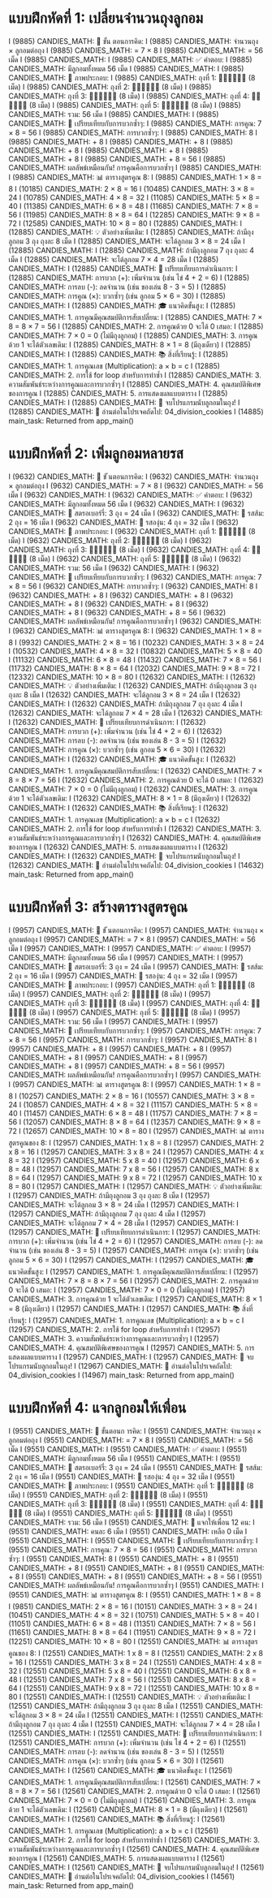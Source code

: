 # แบบฝึกหัดที่ 1: เปลี่ยนจำนวนถุงลูกอม
I (9885) CANDIES_MATH: 🧮 ขั้น ตอนการคิด:
I (9885) CANDIES_MATH:    จำนวนถุง × ลูกอมต่อถุง
I (9885) CANDIES_MATH:    = 7 × 8
I (9885) CANDIES_MATH:    = 56 เม็ด
I (9885) CANDIES_MATH: 
I (9885) CANDIES_MATH: ✅ คำตอบ:
I (9885) CANDIES_MATH:    มีลูกอมทั้งหมด 56 เม็ด
I (9885) CANDIES_MATH: 
I (9885) CANDIES_MATH: 🎨 ภาพประกอบ:
I (9885) CANDIES_MATH:    ถุงที่ 1: 🍬🍬🍬🍬🍬🍬 (8 เม็ด)
I (9885) CANDIES_MATH:    ถุงที่ 2: 🍬🍬🍬🍬🍬🍬 (8 เม็ด)
I (9885) CANDIES_MATH:    ถุงที่ 3: 🍬🍬🍬🍬🍬🍬 (8 เม็ด)
I (9885) CANDIES_MATH:    ถุงที่ 4: 🍬🍬🍬🍬🍬🍬 (8 เม็ด)
I (9885) CANDIES_MATH:    ถุงที่ 5: 🍬🍬🍬🍬🍬🍬 (8 เม็ด)
I (9885) CANDIES_MATH:    รวม:     56 เม็ด
I (9885) CANDIES_MATH: 
I (9885) CANDIES_MATH: 🔄 เปรียบเทียบกับการบวกซ้ำๆ:
I (9885) CANDIES_MATH:    การคูณ: 7 × 8 = 56
I (9885) CANDIES_MATH:    การบวกซ้ำๆ:
I (9885) CANDIES_MATH:                   8
I (9885) CANDIES_MATH:                 + 8
I (9885) CANDIES_MATH:                 + 8
I (9885) CANDIES_MATH:                 + 8
I (9885) CANDIES_MATH:                 + 8
I (9885) CANDIES_MATH:                 + 8
I (9885) CANDIES_MATH:                 + 8 = 56
I (9885) CANDIES_MATH:    ผลลัพธ์เหมือนกัน! การคูณคือการบวกซ้ำๆ
I (9885) CANDIES_MATH: 
I (9885) CANDIES_MATH: 📊 ตารางสูตรคูณ 8:
I (9885) CANDIES_MATH:    1 × 8 = 8
I (10185) CANDIES_MATH:    2 × 8 = 16
I (10485) CANDIES_MATH:    3 × 8 = 24
I (10785) CANDIES_MATH:    4 × 8 = 32
I (11085) CANDIES_MATH:    5 × 8 = 40
I (11385) CANDIES_MATH:    6 × 8 = 48
I (11685) CANDIES_MATH:    7 × 8 = 56
I (11985) CANDIES_MATH:    8 × 8 = 64
I (12285) CANDIES_MATH:    9 × 8 = 72
I (12585) CANDIES_MATH:    10 × 8 = 80
I (12885) CANDIES_MATH: 
I (12885) CANDIES_MATH: 💡 ตัวอย่างเพิ่มเติม:
I (12885) CANDIES_MATH:    ถ้ามีถุงลูกอม 3 ถุง ถุงละ 8 เม็ด
I (12885) CANDIES_MATH:    จะได้ลูกอม 3 × 8 = 24 เม็ด
I (12885) CANDIES_MATH: 
I (12885) CANDIES_MATH:    ถ้ามีถุงลูกอม 7 ถุง ถุงละ 4 เม็ด
I (12885) CANDIES_MATH:    จะได้ลูกอม 7 × 4 = 28 เม็ด
I (12885) CANDIES_MATH: 
I (12885) CANDIES_MATH: 🔄 เปรียบเทียบการดำเนินการ:
I (12885) CANDIES_MATH:    การบวก (+): เพิ่มจำนวน (เช่น ไข่ 4 + 2 = 6)
I (12885) CANDIES_MATH:    การลบ (-): ลดจำนวน (เช่น ของเล่น 8 - 3 = 5)
I (12885) CANDIES_MATH:    การคูณ (×): บวกซ้ำๆ (เช่น ลูกอม 5 × 6 = 30)
I (12885) CANDIES_MATH: 
I (12885) CANDIES_MATH: 🎓 แนวคิดขั้นสูง:
I (12885) CANDIES_MATH:    1. การคูณมีคุณสมบัติการสับเปลี่ยน:
I (12885) CANDIES_MATH:       7 × 8 = 8 × 7 = 56
I (12885) CANDIES_MATH:    2. การคูณด้วย 0 จะได้ 0 เสมอ:
I (12885) CANDIES_MATH:       7 × 0 = 0 (ไม่มีถุงลูกอม)
I (12885) CANDIES_MATH:    3. การคูณด้วย 1 จะได้ตัวเลขเดิม:
I (12885) CANDIES_MATH:       8 × 1 = 8 (มีถุงเดียว)
I (12885) CANDIES_MATH: 
I (12885) CANDIES_MATH: 📚 สิ่งที่เรียนรู้:
I (12885) CANDIES_MATH:    1. การคูณเลข (Multiplication): a × b = c
I (12885) CANDIES_MATH:    2. การใช้ for loop สำหรับการทำซ้ำ
I (12885) CANDIES_MATH:    3. ความสัมพันธ์ระหว่างการคูณและการบวกซ้ำๆ
I (12885) CANDIES_MATH:    4. คุณสมบัติพิเศษของการคูณ
I (12885) CANDIES_MATH:    5. การแสดงผลแบบตาราง
I (12885) CANDIES_MATH: 
I (12885) CANDIES_MATH: 🎉 จบโปรแกรมนับลูกอมในถุง!
I (12885) CANDIES_MATH: 📖 อ่านต่อในโปรเจคถัดไป: 04_division_cookies
I (14885) main_task: Returned from app_main()

# แบบฝึกหัดที่ 2: เพิ่มลูกอมหลายรส
I (9632) CANDIES_MATH: 🧮 ขั ้นตอนการคิด:
I (9632) CANDIES_MATH:    จำนวนถุง × ลูกอมต่อถุง
I (9632) CANDIES_MATH:    = 7 × 8
I (9632) CANDIES_MATH:    = 56 เม็ด
I (9632) CANDIES_MATH: 
I (9632) CANDIES_MATH: ✅ คำตอบ:
I (9632) CANDIES_MATH:    มีลูกอมทั้งหมด 56 เม็ด
I (9632) CANDIES_MATH: 
I (9632) CANDIES_MATH: 🍓 สตรอเบอร์รี่: 3 ถุง = 24 เม็ด
I (9632) CANDIES_MATH: 🍊 รสส้ม: 2 ถุง = 16 เม็ด
I (9632) CANDIES_MATH: 🍇 รสองุ่น: 4 ถุง = 32 เม็ด
I (9632) CANDIES_MATH: 🎨 ภาพประกอบ:
I (9632) CANDIES_MATH:    ถุงที่ 1: 🍬🍬🍬🍬🍬🍬 (8 เม็ด)
I (9632) CANDIES_MATH:    ถุงที่ 2: 🍬🍬🍬🍬🍬🍬 (8 เม็ด)
I (9632) CANDIES_MATH:    ถุงที่ 3: 🍬🍬🍬🍬🍬🍬 (8 เม็ด)
I (9632) CANDIES_MATH:    ถุงที่ 4: 🍬🍬🍬🍬🍬🍬 (8 เม็ด)
I (9632) CANDIES_MATH:    ถุงที่ 5: 🍬🍬🍬🍬🍬🍬 (8 เม็ด)
I (9632) CANDIES_MATH:    รวม:     56 เม็ด
I (9632) CANDIES_MATH: 
I (9632) CANDIES_MATH: 🔄 เปรียบเทียบกับการบวกซ้ำๆ:
I (9632) CANDIES_MATH:    การคูณ: 7 × 8 = 56
I (9632) CANDIES_MATH:    การบวกซ้ำๆ:
I (9632) CANDIES_MATH:                   8
I (9632) CANDIES_MATH:                 + 8
I (9632) CANDIES_MATH:                 + 8
I (9632) CANDIES_MATH:                 + 8
I (9632) CANDIES_MATH:                 + 8
I (9632) CANDIES_MATH:                 + 8
I (9632) CANDIES_MATH:                 + 8 = 56
I (9632) CANDIES_MATH:    ผลลัพธ์เหมือนกัน! การคูณคือการบวกซ้ำๆ
I (9632) CANDIES_MATH: 
I (9632) CANDIES_MATH: 📊 ตารางสูตรคูณ 8:
I (9632) CANDIES_MATH:    1 × 8 = 8
I (9932) CANDIES_MATH:    2 × 8 = 16
I (10232) CANDIES_MATH:    3 × 8 = 24
I (10532) CANDIES_MATH:    4 × 8 = 32
I (10832) CANDIES_MATH:    5 × 8 = 40
I (11132) CANDIES_MATH:    6 × 8 = 48
I (11432) CANDIES_MATH:    7 × 8 = 56
I (11732) CANDIES_MATH:    8 × 8 = 64
I (12032) CANDIES_MATH:    9 × 8 = 72
I (12332) CANDIES_MATH:    10 × 8 = 80
I (12632) CANDIES_MATH: 
I (12632) CANDIES_MATH: 💡 ตัวอย่างเพิ่มเติม:
I (12632) CANDIES_MATH:    ถ้ามีถุงลูกอม 3 ถุง ถุงละ 8 เม็ด
I (12632) CANDIES_MATH:    จะได้ลูกอม 3 × 8 = 24 เม็ด
I (12632) CANDIES_MATH: 
I (12632) CANDIES_MATH:    ถ้ามีถุงลูกอม 7 ถุง ถุงละ 4 เม็ด
I (12632) CANDIES_MATH:    จะได้ลูกอม 7 × 4 = 28 เม็ด
I (12632) CANDIES_MATH: 
I (12632) CANDIES_MATH: 🔄 เปรียบเทียบการดำเนินการ:
I (12632) CANDIES_MATH:    การบวก (+): เพิ่มจำนวน (เช่น ไข่ 4 + 2 = 6)
I (12632) CANDIES_MATH:    การลบ (-): ลดจำนวน (เช่น ของเล่น 8 - 3 = 5)
I (12632) CANDIES_MATH:    การคูณ (×): บวกซ้ำๆ (เช่น ลูกอม 5 × 6 = 30)
I (12632) CANDIES_MATH: 
I (12632) CANDIES_MATH: 🎓 แนวคิดขั้นสูง:
I (12632) CANDIES_MATH:    1. การคูณมีคุณสมบัติการสับเปลี่ยน:
I (12632) CANDIES_MATH:       7 × 8 = 8 × 7 = 56
I (12632) CANDIES_MATH:    2. การคูณด้วย 0 จะได้ 0 เสมอ:
I (12632) CANDIES_MATH:       7 × 0 = 0 (ไม่มีถุงลูกอม)
I (12632) CANDIES_MATH:    3. การคูณด้วย 1 จะได้ตัวเลขเดิม:
I (12632) CANDIES_MATH:       8 × 1 = 8 (มีถุงเดียว)
I (12632) CANDIES_MATH: 
I (12632) CANDIES_MATH: 📚 สิ่งที่เรียนรู้:
I (12632) CANDIES_MATH:    1. การคูณเลข (Multiplication): a × b = c
I (12632) CANDIES_MATH:    2. การใช้ for loop สำหรับการทำซ้ำ
I (12632) CANDIES_MATH:    3. ความสัมพันธ์ระหว่างการคูณและการบวกซ้ำๆ
I (12632) CANDIES_MATH:    4. คุณสมบัติพิเศษของการคูณ
I (12632) CANDIES_MATH:    5. การแสดงผลแบบตาราง
I (12632) CANDIES_MATH: 
I (12632) CANDIES_MATH: 🎉 จบโปรแกรมนับลูกอมในถุง!
I (12632) CANDIES_MATH: 📖 อ่านต่อในโปรเจคถัดไป: 04_division_cookies
I (14632) main_task: Returned from app_main()

# แบบฝึกหัดที่ 3: สร้างตารางสูตรคูณ
I (9957) CANDIES_MATH: 🧮 ขั ้นตอนการคิด:
I (9957) CANDIES_MATH:    จำนวนถุง × ลูกอมต่อถุง
I (9957) CANDIES_MATH:    = 7 × 8
I (9957) CANDIES_MATH:    = 56 เม็ด
I (9957) CANDIES_MATH: 
I (9957) CANDIES_MATH: ✅ คำตอบ:
I (9957) CANDIES_MATH:    มีลูกอมทั้งหมด 56 เม็ด
I (9957) CANDIES_MATH: 
I (9957) CANDIES_MATH: 🍓 สตรอเบอร์รี่: 3 ถุง = 24 เม็ด
I (9957) CANDIES_MATH: 🍊 รสส้ม: 2 ถุง = 16 เม็ด
I (9957) CANDIES_MATH: 🍇 รสองุ่น: 4 ถุง = 32 เม็ด
I (9957) CANDIES_MATH: 🎨 ภาพประกอบ:
I (9957) CANDIES_MATH:    ถุงที่ 1: 🍬🍬🍬🍬🍬🍬 (8 เม็ด)
I (9957) CANDIES_MATH:    ถุงที่ 2: 🍬🍬🍬🍬🍬🍬 (8 เม็ด)
I (9957) CANDIES_MATH:    ถุงที่ 3: 🍬🍬🍬🍬🍬🍬 (8 เม็ด)
I (9957) CANDIES_MATH:    ถุงที่ 4: 🍬🍬🍬🍬🍬🍬 (8 เม็ด)
I (9957) CANDIES_MATH:    ถุงที่ 5: 🍬🍬🍬🍬🍬🍬 (8 เม็ด)
I (9957) CANDIES_MATH:    รวม:     56 เม็ด
I (9957) CANDIES_MATH: 
I (9957) CANDIES_MATH: 🔄 เปรียบเทียบกับการบวกซ้ำๆ:
I (9957) CANDIES_MATH:    การคูณ: 7 × 8 = 56
I (9957) CANDIES_MATH:    การบวกซ้ำๆ:
I (9957) CANDIES_MATH:                   8
I (9957) CANDIES_MATH:                 + 8
I (9957) CANDIES_MATH:                 + 8
I (9957) CANDIES_MATH:                 + 8
I (9957) CANDIES_MATH:                 + 8
I (9957) CANDIES_MATH:                 + 8
I (9957) CANDIES_MATH:                 + 8 = 56
I (9957) CANDIES_MATH:    ผลลัพธ์เหมือนกัน! การคูณคือการบวกซ้ำๆ
I (9957) CANDIES_MATH: 
I (9957) CANDIES_MATH: 📊 ตารางสูตรคูณ 8:
I (9957) CANDIES_MATH:    1 × 8 = 8
I (10257) CANDIES_MATH:    2 × 8 = 16
I (10557) CANDIES_MATH:    3 × 8 = 24
I (10857) CANDIES_MATH:    4 × 8 = 32
I (11157) CANDIES_MATH:    5 × 8 = 40
I (11457) CANDIES_MATH:    6 × 8 = 48
I (11757) CANDIES_MATH:    7 × 8 = 56
I (12057) CANDIES_MATH:    8 × 8 = 64
I (12357) CANDIES_MATH:    9 × 8 = 72
I (12657) CANDIES_MATH:    10 × 8 = 80
I (12957) CANDIES_MATH: 📊 ตารางสูตรคูณของ 8:
I (12957) CANDIES_MATH:    1 x 8 = 8
I (12957) CANDIES_MATH:    2 x 8 = 16
I (12957) CANDIES_MATH:    3 x 8 = 24
I (12957) CANDIES_MATH:    4 x 8 = 32
I (12957) CANDIES_MATH:    5 x 8 = 40
I (12957) CANDIES_MATH:    6 x 8 = 48
I (12957) CANDIES_MATH:    7 x 8 = 56
I (12957) CANDIES_MATH:    8 x 8 = 64
I (12957) CANDIES_MATH:    9 x 8 = 72
I (12957) CANDIES_MATH:    10 x 8 = 80
I (12957) CANDIES_MATH: 
I (12957) CANDIES_MATH: 💡 ตัวอย่างเพิ่มเติม:
I (12957) CANDIES_MATH:    ถ้ามีถุงลูกอม 3 ถุง ถุงละ 8 เม็ด
I (12957) CANDIES_MATH:    จะได้ลูกอม 3 × 8 = 24 เม็ด
I (12957) CANDIES_MATH: 
I (12957) CANDIES_MATH:    ถ้ามีถุงลูกอม 7 ถุง ถุงละ 4 เม็ด
I (12957) CANDIES_MATH:    จะได้ลูกอม 7 × 4 = 28 เม็ด
I (12957) CANDIES_MATH: 
I (12957) CANDIES_MATH: 🔄 เปรียบเทียบการดำเนินการ:
I (12957) CANDIES_MATH:    การบวก (+): เพิ่มจำนวน (เช่น ไข่ 4 + 2 = 6)
I (12957) CANDIES_MATH:    การลบ (-): ลดจำนวน (เช่น ของเล่น 8 - 3 = 5)
I (12957) CANDIES_MATH:    การคูณ (×): บวกซ้ำๆ (เช่น ลูกอม 5 × 6 = 30)
I (12957) CANDIES_MATH: 
I (12957) CANDIES_MATH: 🎓 แนวคิดขั้นสูง:
I (12957) CANDIES_MATH:    1. การคูณมีคุณสมบัติการสับเปลี่ยน:
I (12957) CANDIES_MATH:       7 × 8 = 8 × 7 = 56
I (12957) CANDIES_MATH:    2. การคูณด้วย 0 จะได้ 0 เสมอ:
I (12957) CANDIES_MATH:       7 × 0 = 0 (ไม่มีถุงลูกอม)
I (12957) CANDIES_MATH:    3. การคูณด้วย 1 จะได้ตัวเลขเดิม:
I (12957) CANDIES_MATH:       8 × 1 = 8 (มีถุงเดียว)
I (12957) CANDIES_MATH: 
I (12957) CANDIES_MATH: 📚 สิ่งที่เรียนรู้:
I (12957) CANDIES_MATH:    1. การคูณเลข (Multiplication): a × b = c
I (12957) CANDIES_MATH:    2. การใช้ for loop สำหรับการทำซ้ำ
I (12957) CANDIES_MATH:    3. ความสัมพันธ์ระหว่างการคูณและการบวกซ้ำๆ
I (12957) CANDIES_MATH:    4. คุณสมบัติพิเศษของการคูณ
I (12957) CANDIES_MATH:    5. การแสดงผลแบบตาราง
I (12957) CANDIES_MATH: 
I (12957) CANDIES_MATH: 🎉 จบโปรแกรมนับลูกอมในถุง!
I (12967) CANDIES_MATH: 📖 อ่านต่อในโปรเจคถัดไป: 04_division_cookies
I (14967) main_task: Returned from app_main()

# แบบฝึกหัดที่ 4: แจกลูกอมให้เพื่อน
I (9551) CANDIES_MATH: 🧮 ขั้นตอนก ารคิด:
I (9551) CANDIES_MATH:    จำนวนถุง × ลูกอมต่อถุง
I (9551) CANDIES_MATH:    = 7 × 8
I (9551) CANDIES_MATH:    = 56 เม็ด
I (9551) CANDIES_MATH: 
I (9551) CANDIES_MATH: ✅ คำตอบ:
I (9551) CANDIES_MATH:    มีลูกอมทั้งหมด 56 เม็ด
I (9551) CANDIES_MATH: 
I (9551) CANDIES_MATH: 🍓 สตรอเบอร์รี่: 3 ถุง = 24 เม็ด
I (9551) CANDIES_MATH: 🍊 รสส้ม: 2 ถุง = 16 เม็ด
I (9551) CANDIES_MATH: 🍇 รสองุ่น: 4 ถุง = 32 เม็ด
I (9551) CANDIES_MATH: 🎨 ภาพประกอบ:
I (9551) CANDIES_MATH:    ถุงที่ 1: 🍬🍬🍬🍬🍬🍬 (8 เม็ด)
I (9551) CANDIES_MATH:    ถุงที่ 2: 🍬🍬🍬🍬🍬🍬 (8 เม็ด)
I (9551) CANDIES_MATH:    ถุงที่ 3: 🍬🍬🍬🍬🍬🍬 (8 เม็ด)
I (9551) CANDIES_MATH:    ถุงที่ 4: 🍬🍬🍬🍬🍬🍬 (8 เม็ด)
I (9551) CANDIES_MATH:    ถุงที่ 5: 🍬🍬🍬🍬🍬🍬 (8 เม็ด)
I (9551) CANDIES_MATH:    รวม:     56 เม็ด
I (9551) CANDIES_MATH: 👥 แจกให้เพื่อน 12 คน:
I (9551) CANDIES_MATH:    คนละ 6 เม็ด
I (9551) CANDIES_MATH:    เหลือ 0 เม็ด
I (9551) CANDIES_MATH: 
I (9551) CANDIES_MATH: 🔄 เปรียบเทียบกับการบวกซ้ำๆ:
I (9551) CANDIES_MATH:    การคูณ: 7 × 8 = 56
I (9551) CANDIES_MATH:    การบวกซ้ำๆ:
I (9551) CANDIES_MATH:                   8
I (9551) CANDIES_MATH:                 + 8
I (9551) CANDIES_MATH:                 + 8
I (9551) CANDIES_MATH:                 + 8
I (9551) CANDIES_MATH:                 + 8
I (9551) CANDIES_MATH:                 + 8
I (9551) CANDIES_MATH:                 + 8 = 56
I (9551) CANDIES_MATH:    ผลลัพธ์เหมือนกัน! การคูณคือการบวกซ้ำๆ
I (9551) CANDIES_MATH: 
I (9551) CANDIES_MATH: 📊 ตารางสูตรคูณ 8:
I (9551) CANDIES_MATH:    1 × 8 = 8
I (9851) CANDIES_MATH:    2 × 8 = 16
I (10151) CANDIES_MATH:    3 × 8 = 24
I (10451) CANDIES_MATH:    4 × 8 = 32
I (10751) CANDIES_MATH:    5 × 8 = 40
I (11051) CANDIES_MATH:    6 × 8 = 48
I (11351) CANDIES_MATH:    7 × 8 = 56
I (11651) CANDIES_MATH:    8 × 8 = 64
I (11951) CANDIES_MATH:    9 × 8 = 72
I (12251) CANDIES_MATH:    10 × 8 = 80
I (12551) CANDIES_MATH: 📊 ตารางสูตรคูณของ 8:
I (12551) CANDIES_MATH:    1 x 8 = 8
I (12551) CANDIES_MATH:    2 x 8 = 16
I (12551) CANDIES_MATH:    3 x 8 = 24
I (12551) CANDIES_MATH:    4 x 8 = 32
I (12551) CANDIES_MATH:    5 x 8 = 40
I (12551) CANDIES_MATH:    6 x 8 = 48
I (12551) CANDIES_MATH:    7 x 8 = 56
I (12551) CANDIES_MATH:    8 x 8 = 64
I (12551) CANDIES_MATH:    9 x 8 = 72
I (12551) CANDIES_MATH:    10 x 8 = 80
I (12551) CANDIES_MATH: 
I (12551) CANDIES_MATH: 💡 ตัวอย่างเพิ่มเติม:
I (12551) CANDIES_MATH:    ถ้ามีถุงลูกอม 3 ถุง ถุงละ 8 เม็ด
I (12551) CANDIES_MATH:    จะได้ลูกอม 3 × 8 = 24 เม็ด
I (12551) CANDIES_MATH: 
I (12551) CANDIES_MATH:    ถ้ามีถุงลูกอม 7 ถุง ถุงละ 4 เม็ด
I (12551) CANDIES_MATH:    จะได้ลูกอม 7 × 4 = 28 เม็ด
I (12551) CANDIES_MATH: 
I (12551) CANDIES_MATH: 🔄 เปรียบเทียบการดำเนินการ:
I (12551) CANDIES_MATH:    การบวก (+): เพิ่มจำนวน (เช่น ไข่ 4 + 2 = 6)
I (12551) CANDIES_MATH:    การลบ (-): ลดจำนวน (เช่น ของเล่น 8 - 3 = 5)
I (12551) CANDIES_MATH:    การคูณ (×): บวกซ้ำๆ (เช่น ลูกอม 5 × 6 = 30)
I (12561) CANDIES_MATH: 
I (12561) CANDIES_MATH: 🎓 แนวคิดขั้นสูง:
I (12561) CANDIES_MATH:    1. การคูณมีคุณสมบัติการสับเปลี่ยน:
I (12561) CANDIES_MATH:       7 × 8 = 8 × 7 = 56
I (12561) CANDIES_MATH:    2. การคูณด้วย 0 จะได้ 0 เสมอ:
I (12561) CANDIES_MATH:       7 × 0 = 0 (ไม่มีถุงลูกอม)
I (12561) CANDIES_MATH:    3. การคูณด้วย 1 จะได้ตัวเลขเดิม:
I (12561) CANDIES_MATH:       8 × 1 = 8 (มีถุงเดียว)
I (12561) CANDIES_MATH: 
I (12561) CANDIES_MATH: 📚 สิ่งที่เรียนรู้:
I (12561) CANDIES_MATH:    1. การคูณเลข (Multiplication): a × b = c
I (12561) CANDIES_MATH:    2. การใช้ for loop สำหรับการทำซ้ำ
I (12561) CANDIES_MATH:    3. ความสัมพันธ์ระหว่างการคูณและการบวกซ้ำๆ
I (12561) CANDIES_MATH:    4. คุณสมบัติพิเศษของการคูณ
I (12561) CANDIES_MATH:    5. การแสดงผลแบบตาราง
I (12561) CANDIES_MATH: 
I (12561) CANDIES_MATH: 🎉 จบโปรแกรมนับลูกอมในถุง!
I (12561) CANDIES_MATH: 📖 อ่านต่อในโปรเจคถัดไป: 04_division_cookies
I (14561) main_task: Returned from app_main()